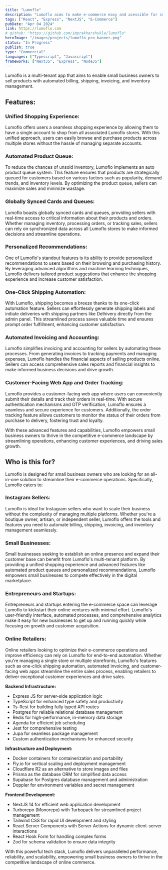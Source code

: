 ```yaml
---
title: "Lumoflo"
description: "Lumoflo aims to make e-commerce easy and acessible for small sellers"
tags: ["React", "Express", "NextJS", "E-Commerce"]
pubDate: "Apr 04 2024"
link: https://lumoflo.com
# github: "https://github.com/imprakharshukla/lumoflo"
heroImage: "/images/projects/lumoflo_pro_banner.png"
status: "In Progress"
publish: true
type: "Commercial"
languages: ["Typescript", "Javascript"]
frameworks: ["NextJS", "Express", "NodeJS"]
---
```

Lumoflo is a multi-tenant app that aims to enable small business owners to sell products with automated billing, shipping, invoicing, and inventory management.

## Features:

### Unified Shopping Experience:
Lumoflo offers users a seamless shopping experience by allowing them to have a single account to shop from all associated Lumoflo stores. With this unified approach, users can easily browse and purchase products across multiple stores without the hassle of managing separate accounts.

### Automated Product Queue:
To reduce the chances of unsold inventory, Lumoflo implements an auto product queue system. This feature ensures that products are strategically queued for customers based on various factors such as popularity, demand trends, and inventory levels. By optimizing the product queue, sellers can maximize sales and minimize wastage.

### Globally Synced Cards and Queues:
Lumoflo boasts globally synced cards and queues, providing sellers with real-time access to critical information about their products and orders. Whether managing inventory, processing orders, or tracking sales, sellers can rely on synchronized data across all Lumoflo stores to make informed decisions and streamline operations.

### Personalized Recommendations:
One of Lumoflo's standout features is its ability to provide personalized recommendations to users based on their browsing and purchasing history. By leveraging advanced algorithms and machine learning techniques, Lumoflo delivers tailored product suggestions that enhance the shopping experience and increase customer satisfaction.

### One-Click Shipping Automation:
With Lumoflo, shipping becomes a breeze thanks to its one-click automation feature. Sellers can effortlessly generate shipping labels and initiate deliveries with shipping partners like Delhivery directly from the admin panel. This streamlined process saves valuable time and ensures prompt order fulfillment, enhancing customer satisfaction.

### Automated Invoicing and Accounting:
Lumoflo simplifies invoicing and accounting for sellers by automating these processes. From generating invoices to tracking payments and managing expenses, Lumoflo handles the financial aspects of selling products online. Sellers can access comprehensive sales reports and financial insights to make informed business decisions and drive growth.

### Customer-Facing Web App and Order Tracking:
Lumoflo provides a customer-facing web app where users can conveniently submit their details and track their orders in real-time. With secure authentication mechanisms and OTP verification, Lumoflo ensures a seamless and secure experience for customers. Additionally, the order tracking feature allows customers to monitor the status of their orders from purchase to delivery, fostering trust and loyalty.

With these advanced features and capabilities, Lumoflo empowers small business owners to thrive in the competitive e-commerce landscape by streamlining operations, enhancing customer experiences, and driving sales growth.

## Who is this for?

Lumoflo is designed for small business owners who are looking for an all-in-one solution to streamline their e-commerce operations. Specifically, Lumoflo caters to:

### Instagram Sellers:
Lumoflo is ideal for Instagram sellers who want to scale their business without the complexity of managing multiple platforms. Whether you're a boutique owner, artisan, or independent seller, Lumoflo offers the tools and features you need to automate billing, shipping, invoicing, and inventory management seamlessly.

### Small Businesses:
Small businesses seeking to establish an online presence and expand their customer base can benefit from Lumoflo's multi-tenant platform. By providing a unified shopping experience and advanced features like automated product queues and personalized recommendations, Lumoflo empowers small businesses to compete effectively in the digital marketplace.

### Entrepreneurs and Startups:
Entrepreneurs and startups entering the e-commerce space can leverage Lumoflo to kickstart their online ventures with minimal effort. Lumoflo's user-friendly interface, automated processes, and comprehensive analytics make it easy for new businesses to get up and running quickly while focusing on growth and customer acquisition.

### Online Retailers:
Online retailers looking to optimize their e-commerce operations and improve efficiency can rely on Lumoflo for end-to-end automation. Whether you're managing a single store or multiple storefronts, Lumoflo's features such as one-click shipping automation, automated invoicing, and customer-facing web apps streamline the entire sales process, enabling retailers to deliver exceptional customer experiences and drive sales.

**Backend Infrastructure:**
- Express JS for server-side application logic
- TypeScript for enhanced type safety and productivity
- Ts-Rest for building fully typed API routes
- Postgres for reliable relational database management
- Redis for high-performance, in-memory data storage
- Agenda for efficient job scheduling
- Jest for comprehensive testing
- Jupa for seamless package management
- Custom authentication mechanisms for enhanced security

**Infrastructure and Deployment:**
- Docker containers for containerization and portability
- Fly.io for vertical scaling and deployment management
- Cloudflare R2 as an alternative to store images and files
- Prisma as the database ORM for simplified data access
- Supabase for Postgres database management and administration
- Doppler for environment variables and secret management

**Frontend Development:**
- NextJS 14 for efficient web application development
- Turborepo (Monorepo) with Turbopack for streamlined project management
- Tailwind CSS for rapid UI development and styling
- React Server Components with Server Actions for dynamic client-server interactions
- React Hook Form for handling complex forms
- Zod for schema validation to ensure data integrity

With this powerful tech stack, Lumoflo delivers unparalleled performance, reliability, and scalability, empowering small business owners to thrive in the competitive landscape of online commerce.


